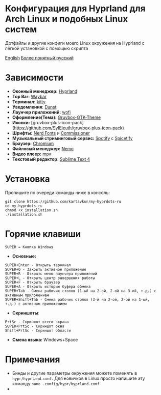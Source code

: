 # Конфигурация для Hyprland для Arch Linux и подобных Linux систем
Дотфайлы и другие конфиги моего Linux окружения на Hyprland с лёгкой установкой с помощью скрипта

[English](https://github.com/kartavkun/my-hyprdots) [Более понятный русский](README-files/README_RU_YOPTA.md)

# Зависимости
- **Оконный менеджер:** [Hyprland](https://hyprland.org)
- **Top Bar:** [Waybar](https://github.com/Alexays/Waybar)
- **Терминал:** [kitty](https://github.com/kovidgoyal/kitty)
- **Уведомления:** [Dunst](https://dunst-project.org)
- **Лаунчер приложений:** [wofi](https://sr.ht/~scoopta/wofi/)
- **Оформление(Тема):** [Gruvbox-GTK-Theme](https://github.com/Fausto-Korpsvart/Gruvbox-GTK-Theme) 
- **Иконки:** [gruvbox-plus-icon-pack] (https://github.com/SylEleuth/gruvbox-plus-icon-pack)
- **Шрифты:** [Nerd Fonts](https://github.com/ryanoasis/nerd-fonts) и [Commissioner](https://github.com/kosbarts/Commissioner)
- **Музыкальный стриминговый сервис:** [Spotify](https://spotify.com) с [Spicetify](https://spicetify.app)
- **Браузер:** [Chromium](https://www.chromium.org/chromium-projects)
- **Файловый менеджер:** [Nemo](https://github.com/linuxmint/nemo)
- **Видео плеер:** [mpv](https://mpv.io)
- **Текстовый редактор:** [Sublime Text 4](https://www.sublimetext.com)

# Установка
Пропишите по очереди команды ниже в консоль:
```
git clone https://github.com/kartavkun/my-hyprdots-ru
cd my-hyprdots-ru
chmod +x installation.sh
./installation.sh
``` 

# Горячие клавиши
`SUPER = Кнопка Windows`
- **Основные:**
```
SUPER+Enter - Открыть терминал
SUPER+Q - Закрыть активное приложение
SUPER+R - Открыть меню лаунчера приложений
SUPER+L - Открыть центр завершения работы
SUPER+F - Открыть браузер
SUPER+A - Открыть историю буфера обмена
SUPER+Tab - Смена рабочих столов (1-ый на 2-ой, 2-ой на 3-ий, т.д.) с активным приложением
SUPER+Shift+Tab - Смена рабочих столов (3-й на 2-ой, 2-ой на 1-ый, т.д.) с активным приложением
```

- **Скриншоты:**
```
PrtSc - Скриншот всего экрана
SUPER+PrtSc - Скриншот окна
Shift+PrtSc - Скриншот области
```

- **Смена языка:** Windows+Space

# Примечания
- Бинды и другие параметры окружения можете поменять в `hypr/hyprland.conf`. Для новичков в Linux просто напишите эту команду `nano .config/hypr/hyprland.conf`
- 
